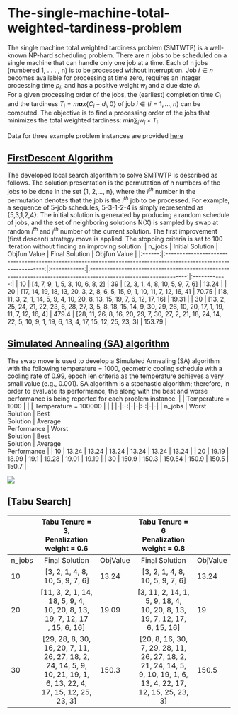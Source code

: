 # The-single-machine-total-weighted-tardiness-problem
The single machine total weighted tardiness problem (SMTWTP) is a
well-known NP-hard scheduling problem. There are n jobs to be scheduled
on a single machine that can handle only one job at a time. Each of n
jobs (numbered 1, . . . , n) is to be processed without interruption.
Job *i* ∈ *n* becomes available for processing at time zero, requires an
integer processing time *p*<sub>*i*</sub>, and has a positive weight
*w*<sub>*i*</sub> and a due date *d*<sub>*i*</sub>.  
For a given processing order of the jobs, the (earliest) completion time
*C*<sub>*i*</sub> and the tardiness
*T*<sub>*i*</sub> = *m**a**x*{*C*<sub>*i*</sub> − *d*<sub>*i*</sub>, 0}
of job *i* ∈ (*i* = 1, ..., *n*) can be computed. The objective is to
find a processing order of the jobs that minimizes the total weighted
tardiness:
*m**i**n*∑<sub>*i*</sub>*w*<sub>*i*</sub> × *T*<sub>*i*</sub>.

Data for three example problem instances are provided [here](https://github.com/taylankabbani/The-single-machine-total-weighted-tardiness-problem/tree/master/Data_instances)

## [FirstDescent Algorithm](https://github.com/taylankabbani/The-single-machine-total-weighted-tardiness-problem/blob/master/FirstDescent_algorithm.py)

The developed local search algorithm to solve SMTWTP is described as
follows. The solution presentation is the permutation of n numbers of
the jobs to be done in the set {1, 2,..., n}, where the
*i*<sup>*th*</sup> number in the permutation denotes that the job is
the *i*<sup>*th*</sup> job to be processed. For example, a sequence of
5-job schedules, 5-3-1-2-4 is simply represented as {5,3,1,2,4}. The
initial solution is generated by producing a random schedule of jobs,
and the set of neighboring solutions N(X) is sampled by swap at random
*i*<sup>*th*</sup> and *j*<sup>*th*</sup> number of the current
solution. The first improvement (first descent) strategy move is
applied. The stopping criteria is set to 100 iteration without finding
an improving solution.
| n_jobs |                                                  Initial Solution                                                 | Objfun Value |                                                  Final Solution                                                  | Objfun Value |
|:------:|:-----------------------------------------------------------------------------------------------------------------:|:------------:|:----------------------------------------------------------------------------------------------------------------:|:------------:|
| 10     | [4, 7, 9, 1, 5, 3, 10, 6, 8, 2]                                                                                   | 39           | [2, 3, 1, 4, 8, 10, 5, 9, 7, 6]                                                                                  | 13.24       |
| 20     | [17, 14, 19, 18, 13, 20, 3, 2, 8, 6,  5, 15, 9, 1, 10, 11, 7, 12, 16, 4]                                          | 70.75        | [18, 11, 3, 2, 1, 14, 5, 9, 4, 10, 20, 8, 13, 15, 19, 7, 6, 12, 17, 16]                                         | 19.31      |
| 30     | [13, 2, 25, 24, 21, 22, 23, 6, 28, 27,  3, 5, 8, 18, 15, 14, 9, 30, 29, 26, 10,  20, 17, 1, 19, 11, 7, 12, 16, 4] | 479.4        | [28, 11, 26, 8, 16, 20, 29, 7, 30, 27, 2, 21, 18, 24, 14, 22, 5, 10, 9, 1, 19, 6, 13, 4, 17, 15, 12, 25, 23, 3] | 153.79        |


## [Simulated Annealing (SA) algorithm](https://github.com/taylankabbani/The-single-machine-total-weighted-tardiness-problem/blob/master/SA_Algorithm.py)
The swap move is used to develop a Simulated Annealing (SA) algorithm with the following
temperature = 1000, geometric cooling schedule with a cooling rate of 0.99, epoch len
criteria as the temperature achieves a very small value (e.g., 0.001).
SA algorithm is a stochastic algorithm; therefore, in order to evaluate its performance, the
along with the best and worse performance is being reported for each problem instance.
|  | Temperature = 1000 |  |  | Temperature = 100000 |  |  |
|-|:-:|-|-|:-:|-|-|
| n_jobs | Worst <br>Solution | Best <br>Solution | Average <br>Performance | Worst <br>Solution | Best <br>Solution | Average <br>Performance |
| 10 | 13.24 | 13.24 | 13.24 | 13.24 | 13.24 | 13.24 |
| 20 | 19.19 | 18.99 | 19.1 | 19.28 | 19.01 | 19.19 |
| 30 | 150.9 | 150.3 | 150.54 | 150.9 | 150.5 | 150.7 |

![](https://github.com/taylankabbani/The-single-machine-total-weighted-tardiness-problem/blob/master/Simulated_Annealing%20algorithm/Out.xlsx/img_1000.png)

## [Tabu Search]
|  | Tabu Tenure = 3, <br>Penalization weight = 0.6 |  | Tabu Tenure = 6<br>Penalization weight = 0.8 |  |
|-|:-:|-|:-:|-|
| n_jobs | Final Solution | ObjValue | Final Solution | ObjValue |
| 10 | [3, 2, 1, 4, 8, 10, 5, 9, 7, 6] | 13.24 | [3, 2, 1, 4, 8, 10, 5, 9, 7, 6] | 13.24 |
| 20 | [11, 3, 2, 1, 14, 18, 5, 9, 4,<br> 10, 20, 8, 13, 19, 7, 12, 17<br>, 15, 6, 16] | 19.09 | [3, 11, 2, 14, 1, 5, 9, 18, 4, <br>10, 20, 8, 13, 19, 7, 12, 17,<br> 6, 15, 16] | 19 |
| 30 | [29, 28, 8, 30, 16, 20, 7, 11, <br>26, 27, 18, 2, 24, 14, 5, 9,<br> 10, 21, 19, 1, 6, 13, 22, 4,<br> 17, 15, 12, 25, 23, 3] | 150.3 | [20, 8, 16, 30, 7, 29, 28, 11,<br> 26, 27, 18, 2, 21, 24, 14, 5,<br> 9, 10, 19, 1, 6, 13, 4, 22, 17,<br> 12, 15, 25, 23, 3] | 150.5 |

